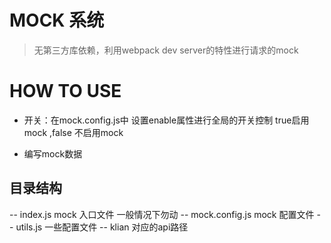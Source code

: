 # MOCK 系统
>  无第三方库依赖，利用webpack dev server的特性进行请求的mock

# HOW TO USE

 * 开关：在mock.config.js中 设置enable属性进行全局的开关控制 true启用mock ,false 不启用mock

 * 编写mock数据

## 目录结构
-- index.js mock 入口文件 一般情况下勿动
-- mock.config.js mock 配置文件
-- utils.js 一些配置文件
-- klian 对应的api路径

